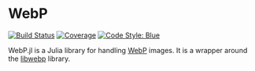 # WebP

[![Build Status](https://github.com/stemann/WebP.jl/actions/workflows/CI.yml/badge.svg?branch=master)](https://github.com/stemann/WebP.jl/actions/workflows/CI.yml?query=branch%3Amaster)
[![Coverage](https://codecov.io/gh/stemann/WebP.jl/branch/master/graph/badge.svg)](https://codecov.io/gh/stemann/WebP.jl)
[![Code Style: Blue](https://img.shields.io/badge/code%20style-blue-4495d1.svg)](https://github.com/invenia/BlueStyle)

WebP.jl is a Julia library for handling [WebP](https://developers.google.com/speed/webp) images. It is a wrapper around the [libwebp](https://developers.google.com/speed/webp/docs/api) library.
